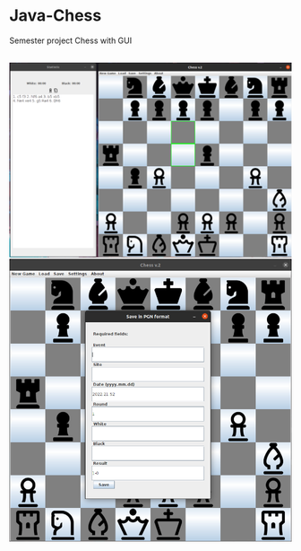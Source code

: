 # Java-Chess

Semester project Chess with GUI</br></br>

![](screenshots/chess.png) 
![](screenshots/chess2.png) 
